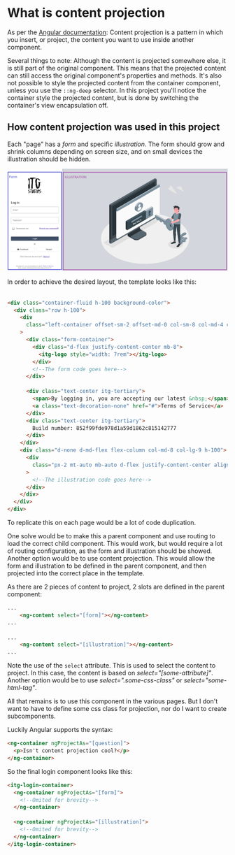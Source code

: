 # What is content projection

As per the [Angular documentation](https://angular.io/guide/content-projection): Content projection is a pattern in
which you insert, or project, the content you want to use inside another component.

Several things to note:
Although the content is projected somewhere else, it is still part of the original component. This means that the
projected content can still access the original component's properties and methods. It's also not possible to style the
projected content from the container component, unless you use the `::ng-deep` selector. In this project you'll notice
the container style the projected content, but is done by switching the container's view encapsulation off.

## How content projection was used in this project

Each "page" has a _form_ and specific _illustration_. The form should grow and shrink columns depending on screen size,
and on small devices the illustration should be hidden.

![img.png](content-projection.png)

In order to achieve the desired layout, the template looks like this:

```html

<div class="container-fluid h-100 background-color">
  <div class="row h-100">
    <div
      class="left-container offset-sm-2 offset-md-0 col-sm-8 col-md-4 col-lg-3 border-end mat-elevation-z3"
    >
      <div class="form-container">
        <div class="d-flex justify-content-center mb-8">
          <itg-logo style="width: 7rem"></itg-logo>
        </div>
        <!--The form code goes here-->
      </div>

      <div class="text-center itg-tertiary">
        <span>By logging in, you are accepting our latest &nbsp;</span>
        <a class="text-decoration-none" href="#">Terms of Service</a>
      </div>
      <div class="text-center itg-tertiary">
        Build number: 852f99fde978d1a59d1862c815142777
      </div>
    </div>
    <div class="d-none d-md-flex flex-column col-md-8 col-lg-9 h-100">
      <div
        class="px-2 mt-auto mb-auto d-flex justify-content-center align-items-center overflow-hidden rh-100"
      >
        <!--The illustration code goes here-->
      </div>
    </div>
  </div>
</div>
```

To replicate this on each page would be a lot of code duplication.

One solve would be to make this a parent component and use routing to load the correct child component. This would work,
but would require a lot of routing configuration, as the form and illustration should be showed.
Another option would be to use content projection. This would allow the form and illustration to be defined in the
parent component, and then projected into the correct place in the template.

As there are 2 pieces of content to project, 2 slots are defined in the parent component:
```html
...
    <ng-content select="[form]"></ng-content>
...

...
    <ng-content select="[illustration]"></ng-content>
...
```

Note the use of the `select` attribute. This is used to select the content to project. In this case, the content is based on _select="\[some-attribute]"_.
Another option would be to use _select=".some-css-class"_ or _select="some-html-tag"_.

All that remains is to use this component in the various pages. But I don't want to have to define some css class for projection, nor do I want to create subcomponents. 

Luckily Angular supports the syntax:
```html
<ng-container ngProjectAs="[question]">
  <p>Isn't content projection cool?</p>
</ng-container>
```

So the final login component looks like this:
```html
<itg-login-container>
  <ng-container ngProjectAs="[form]">
    <!--Omited for brevity-->
  </ng-container>

  <ng-container ngProjectAs="[illustration]">
    <!--Omited for brevity-->
  </ng-container>
</itg-login-container>
```
